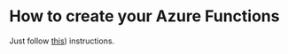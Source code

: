 # How to create your Azure Functions

Just follow [this](https://docs.microsoft.com/en-us/azure/search/cognitive-search-create-custom-skill-example)) instructions.
